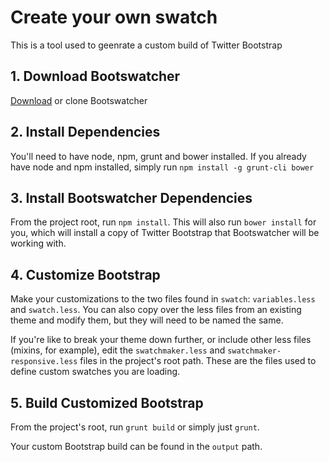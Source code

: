 # Create your own swatch

This is a tool used to geenrate a custom build of Twitter Bootstrap

## 1. Download Bootswatcher

[Download](https://github.com/w33ble/bootswatcher/archive/master.zip) or clone Bootswatcher


## 2. Install Dependencies

You'll need to have node, npm, grunt and bower installed. If you already have node and npm installed, simply run `npm install -g grunt-cli bower`

## 3. Install Bootswatcher Dependencies

From the project root, run `npm install`. This will also run `bower install` for you, which will install a copy of Twitter Bootstrap that Bootswatcher will be working with.

## 4. Customize Bootstrap

Make your customizations to the two files found in `swatch`: `variables.less` and `swatch.less`. You can also copy over the less files from an existing theme and modify them, but they will need to be named the same.

If you're like to break your theme down further, or include other less files (mixins, for example), edit the `swatchmaker.less` and `swatchmaker-responsive.less` files in the project's root path. These are the files used to define custom swatches you are loading.

## 5. Build Customized Bootstrap

From the project's root, run `grunt build` or simply just `grunt`.

Your custom Bootstrap build can be found in the `output` path.
